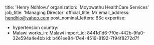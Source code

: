 title: 'Henry Ndhlovu'
organization: 'Moyowathu HealthCare Services'
job_title: 'Managing Director'
official_title: Mr
email_address: hendhlo@yahoo.com
post_nominal_letters: BSc
expertise:
  - hypertension
country:
  - Malawi
works_in: Malawi
import_id: 8441d1d6-7f0e-442b-9fa0-32e594a4e4bb
id: b461ee84-17e4-4519-8192-7f94f8272d7f
